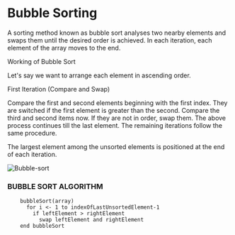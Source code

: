 # Bubble Sorting
A sorting method known as bubble sort analyses two nearby elements and swaps them until the desired order is achieved.
In each iteration, each element of the array moves to the end.

Working of Bubble Sort 


Let's say we want to arrange each element in ascending order.

First Iteration (Compare and Swap)

Compare the first and second elements beginning with the first index.
They are switched if the first element is greater than the second.
Compare the third and second items now. If they are not in order, swap them.
The above process continues till the last element. 
The remaining iterations follow the same procedure.

The largest element among the unsorted elements is positioned at the end of each iteration.



![Bubble-sort](https://user-images.githubusercontent.com/124857399/234065653-c132d064-196d-48a7-8cf4-d8a2d1dc697d.png)

### BUBBLE SORT ALGORITHM


        bubbleSort(array)
          for i <- 1 to indexOfLastUnsortedElement-1
            if leftElement > rightElement
              swap leftElement and rightElement
        end bubbleSort





